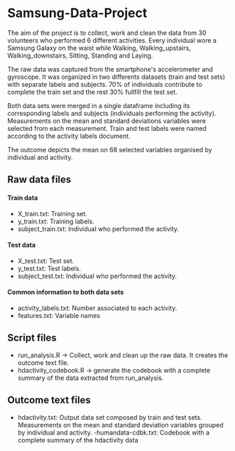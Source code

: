 # Samsung-Data-Project

The aim of the project is to collect, work and clean the data from 30 volunteers who performed 6 different activities.
Every individual wore a Samsung Galaxy on the waist while Walking, Walking_upstairs, Walking_downstairs, Sitting, Standing and Laying.

The raw data was captured from the smartphone's accelerometer and gyroscope. It was organized in two differents datasets (train and test sets) with separate labels and subjects. 70% of individuals contribute to complete the train set and the rest 30% fullfill the test set.

Both data sets were merged in a single dataframe including its corresponding labels and subjects (individuals performing the activity). 
Measurements on the mean and standard deviations variables were selected from each measurement.
Train and test labels were named according to the activity labels document. 

The outcome depicts the mean on 68 selected variables organised by individual and activity. 

## Raw data files
  
#### Train data
- X_train.txt: Training set.
- y_train.txt: Training labels.
- subject_train.txt: Individual who performed the activity.

#### Test data
- X_test.txt: Test set.
- y_test.txt: Test labels.
- subject_test.txt: Individual who performed the activity.

#### Common information to both data sets
- activity_labels.txt: Number associated to each activity.
- features.txt: Variable names

## Script files

- run_analysis.R -> Collect, work and clean up the raw data. It creates the outcome text file.   
- hdactivity_codebook.R -> generate the codebook with a complete summary of the data extracted from run_analysis. 

 ## Outcome text files
- hdactivity.txt: Output data set composed by train and test sets. Measurements on the mean and standard deviation variables grouped by individual and activity.
-humandata-cdbk.txt: Codebook with a complete summary of the hdactivity data 




